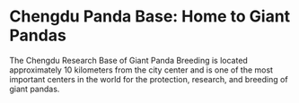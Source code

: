 # Chengdu Panda Base: Home to Giant Pandas

The Chengdu Research Base of Giant Panda Breeding is located approximately 10 kilometers from the city center and is one of the most important centers in the world for the protection, research, and breeding of giant pandas.

<YouTube link="https://youtu.be/PJrO4g5x78c?si=Jfsvs4P46Sb39L4y">
<template #cover><img src="../../assets/youtube/why-china-is-obsessed-with-pandas-inside-the-chengdu-panda-reserach-base.jpg" /></template>
<template #title>Why China is Obsessed with Pandas: Inside the Chengdu Panda Research Base</template>
<template #author>Wilko Wanders</template>
<template #description>Why is China Obsessed with pandas? There is good reason! </template>
</YouTube>

